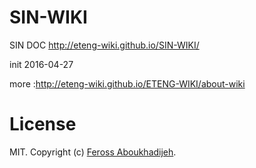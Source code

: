 # SIN-WIKI
SIN DOC 
http://eteng-wiki.github.io/SIN-WIKI/

init 2016-04-27

more :http://eteng-wiki.github.io/ETENG-WIKI/about-wiki

# License

MIT. Copyright (c) [Feross Aboukhadijeh](http://feross.org).
